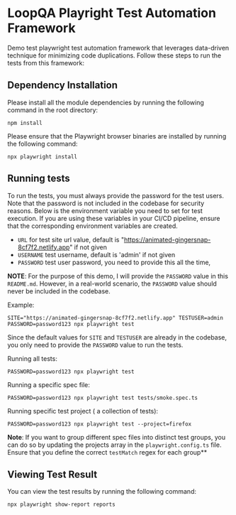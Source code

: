 # LoopQA Playright Test Automation Framework

Demo test playwright test automation framework that leverages data-driven technique for minimizing code duplications.
Follow these steps to run the tests from this framework:

## Dependency Installation

Please install all the module dependencies by running the following command in the root directory:
```shell
npm install
```

Please ensure that the Playwright browser binaries are installed by running the following command:
```shell
npx playwright install
```



## Running tests
To run the tests, you must always provide the password for the test users. Note that the password is not included in the codebase for security reasons. Below is the environment variable you need to set for test execution. If you are using these variables in your CI/CD pipeline, ensure that the corresponding environment variables are created.


- `URL` for test site url value, default is "https://animated-gingersnap-8cf7f2.netlify.app" if not given
- `USERNAME` test username, default is 'admin' if not given
- `PASSWORD` test user password, you need to provide this all the time,


**NOTE**: For the purpose of this demo, I will provide the `PASSWORD` value in this `README.md`. However, in a real-world scenario, the `PASSWORD` value should never be included in the codebase.


Example:
```shel
SITE="https://animated-gingersnap-8cf7f2.netlify.app" TESTUSER=admin PASSWORD=password123 npx playwright test
```

Since the default values for `SITE` and `TESTUSER` are already in the codebase, you only need to provide the `PASSWORD` value to run the tests.


Running all tests:

```shell
PASSWORD=password123 npx playwright test
```


Running a specific spec file:

```shell
PASSWORD=password123 npx playwright test tests/smoke.spec.ts
```


Running specific test project ( a collection of tests):

```shell
PASSWORD=password123 npx playwright test --project=firefox
```

**Note**: If you want to group different spec files into distinct test groups, you can do so by updating the projects array in the `playwright.config.ts` file. Ensure that you define the correct `testMatch` regex for each group**



## Viewing Test Result 
You can view the test results by running the following command:
```shell
npx playwright show-report reports 
```
